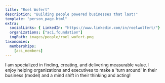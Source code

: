 ```yaml
---
title: "Roel Wofert"
description: "Building people powered businesses that last!"
template: "person_page.html"
extra:
  socialLinks: { LinkedIn: "https://www.linkedin.com/in/roelwolfert/"}
  organizations: ["aci,foundation"]
  imgPath: images/people/roel_wofert.png
taxonomies:
  memberships:
    [aci_members]
---
```


I am specialized in finding, creating, and delivering measurable value. I enjoy helping organizations and executives to make a 'turn around' in their business (model) and a mind shift in their thinking and acting!